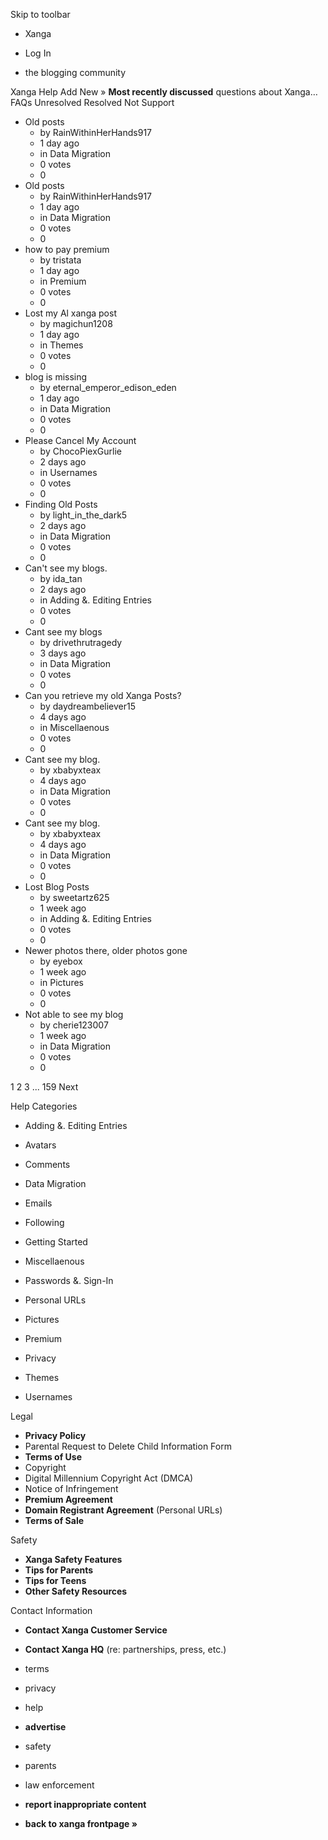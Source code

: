 Skip to toolbar

*   Xanga

*   Log In

*   the blogging community

Xanga Help Add New » **Most recently discussed** questions about Xanga… FAQs Unresolved Resolved Not Support

*   Old posts
    *   by RainWithinHerHands917
    *   1 day ago
    *   in Data Migration
    *   0 votes
    *   0
*   Old posts
    *   by RainWithinHerHands917
    *   1 day ago
    *   in Data Migration
    *   0 votes
    *   0
*   how to pay premium
    *   by tristata
    *   1 day ago
    *   in Premium
    *   0 votes
    *   0
*   Lost my Al xanga post
    *   by magichun1208
    *   1 day ago
    *   in Themes
    *   0 votes
    *   0
*   blog is missing
    *   by eternal\_emperor\_edison\_eden
    *   1 day ago
    *   in Data Migration
    *   0 votes
    *   0
*   Please Cancel My Account
    *   by ChocoPiexGurlie
    *   2 days ago
    *   in Usernames
    *   0 votes
    *   0
*   Finding Old Posts
    *   by light\_in\_the\_dark5
    *   2 days ago
    *   in Data Migration
    *   0 votes
    *   0
*   Can't see my blogs.
    *   by ida\_tan
    *   2 days ago
    *   in Adding &. Editing Entries
    *   0 votes
    *   0
*   Cant see my blogs
    *   by drivethrutragedy
    *   3 days ago
    *   in Data Migration
    *   0 votes
    *   0
*   Can you retrieve my old Xanga Posts?
    *   by daydreambeliever15
    *   4 days ago
    *   in Miscellaenous
    *   0 votes
    *   0
*   Cant see my blog.
    *   by xbabyxteax
    *   4 days ago
    *   in Data Migration
    *   0 votes
    *   0
*   Cant see my blog.
    *   by xbabyxteax
    *   4 days ago
    *   in Data Migration
    *   0 votes
    *   0
*   Lost Blog Posts
    *   by sweetartz625
    *   1 week ago
    *   in Adding &. Editing Entries
    *   0 votes
    *   0
*   Newer photos there, older photos gone
    *   by eyebox
    *   1 week ago
    *   in Pictures
    *   0 votes
    *   0
*   Not able to see my blog
    *   by cherie123007
    *   1 week ago
    *   in Data Migration
    *   0 votes
    *   0

1 2 3 ... 159 Next

Help Categories

*   Adding &. Editing Entries
*   Avatars
*   Comments
*   Data Migration
*   Emails
*   Following
*   Getting Started
*   Miscellaenous

*   Passwords &. Sign-In
*   Personal URLs
*   Pictures
*   Premium
*   Privacy
*   Themes
*   Usernames

Legal

*   **Privacy Policy**
*   Parental Request to Delete Child Information Form
*   **Terms of Use**
*   Copyright
*   Digital Millennium Copyright Act (DMCA)
*   Notice of Infringement
*   **Premium Agreement**
*   **Domain Registrant Agreement** (Personal URLs)
*   **Terms of Sale**

Safety

*   **Xanga Safety Features**
*   **Tips for Parents**
*   **Tips for Teens**
*   **Other Safety Resources**

Contact Information

*   **Contact Xanga Customer Service**
*   **Contact Xanga HQ** (re: partnerships, press, etc.)

*   terms
*   privacy
*   help
*   **advertise**

*   safety
*   parents
*   law enforcement
*   **report inappropriate content**

*   **back to xanga frontpage »**